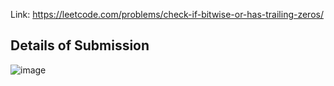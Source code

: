 Link: https://leetcode.com/problems/check-if-bitwise-or-has-trailing-zeros/
## Details of Submission
![image](https://github.com/mgalang229/LeetCode-Check-if-Bitwise-OR-Has-Trailing-Zeros/assets/51401355/01196b84-2dde-4336-9bcb-5e8e514553ac)
